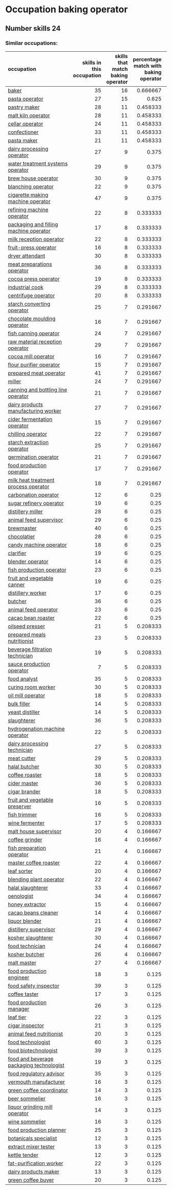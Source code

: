 # Occupation baking operator
## Number skills 24
### Similar occupations:
| occupation                                                                              |   skills in this occupation |   skills that match baking operator |   percentage match with baking operator |   skills not in baking operator |
|:----------------------------------------------------------------------------------------|----------------------------:|------------------------------------:|----------------------------------------:|--------------------------------:|
| [baker](baker.md)                                                                       |                          35 |                                  16 |                                0.666667 |                              19 |
| [pasta operator](pasta_operator.md)                                                     |                          27 |                                  15 |                                0.625    |                              12 |
| [pastry maker](pastry_maker.md)                                                         |                          28 |                                  11 |                                0.458333 |                              17 |
| [malt kiln operator](malt_kiln_operator.md)                                             |                          28 |                                  11 |                                0.458333 |                              17 |
| [cellar operator](cellar_operator.md)                                                   |                          24 |                                  11 |                                0.458333 |                              13 |
| [confectioner](confectioner.md)                                                         |                          33 |                                  11 |                                0.458333 |                              22 |
| [pasta maker](pasta_maker.md)                                                           |                          21 |                                  11 |                                0.458333 |                              10 |
| [dairy processing operator](dairy_processing_operator.md)                               |                          27 |                                   9 |                                0.375    |                              18 |
| [water treatment systems operator](water_treatment_systems_operator.md)                 |                          29 |                                   9 |                                0.375    |                              20 |
| [brew house operator](brew_house_operator.md)                                           |                          30 |                                   9 |                                0.375    |                              21 |
| [blanching operator](blanching_operator.md)                                             |                          22 |                                   9 |                                0.375    |                              13 |
| [cigarette making machine operator](cigarette_making_machine_operator.md)               |                          47 |                                   9 |                                0.375    |                              38 |
| [refining machine operator](refining_machine_operator.md)                               |                          22 |                                   8 |                                0.333333 |                              14 |
| [packaging and filling machine operator](packaging_and_filling_machine_operator.md)     |                          17 |                                   8 |                                0.333333 |                               9 |
| [milk reception operator](milk_reception_operator.md)                                   |                          22 |                                   8 |                                0.333333 |                              14 |
| [fruit-press operator](fruit-press_operator.md)                                         |                          16 |                                   8 |                                0.333333 |                               8 |
| [dryer attendant](dryer_attendant.md)                                                   |                          30 |                                   8 |                                0.333333 |                              22 |
| [meat preparations operator](meat_preparations_operator.md)                             |                          36 |                                   8 |                                0.333333 |                              28 |
| [cocoa press operator](cocoa_press_operator.md)                                         |                          19 |                                   8 |                                0.333333 |                              11 |
| [industrial cook](industrial_cook.md)                                                   |                          29 |                                   8 |                                0.333333 |                              21 |
| [centrifuge operator](centrifuge_operator.md)                                           |                          20 |                                   8 |                                0.333333 |                              12 |
| [starch converting operator](starch_converting_operator.md)                             |                          25 |                                   7 |                                0.291667 |                              18 |
| [chocolate moulding operator](chocolate_moulding_operator.md)                           |                          16 |                                   7 |                                0.291667 |                               9 |
| [fish canning operator](fish_canning_operator.md)                                       |                          24 |                                   7 |                                0.291667 |                              17 |
| [raw material reception operator](raw_material_reception_operator.md)                   |                          29 |                                   7 |                                0.291667 |                              22 |
| [cocoa mill operator](cocoa_mill_operator.md)                                           |                          16 |                                   7 |                                0.291667 |                               9 |
| [flour purifier operator](flour_purifier_operator.md)                                   |                          15 |                                   7 |                                0.291667 |                               8 |
| [prepared meat operator](prepared_meat_operator.md)                                     |                          41 |                                   7 |                                0.291667 |                              34 |
| [miller](miller.md)                                                                     |                          24 |                                   7 |                                0.291667 |                              17 |
| [canning and bottling line operator](canning_and_bottling_line_operator.md)             |                          21 |                                   7 |                                0.291667 |                              14 |
| [dairy products manufacturing worker](dairy_products_manufacturing_worker.md)           |                          27 |                                   7 |                                0.291667 |                              20 |
| [cider fermentation operator](cider_fermentation_operator.md)                           |                          15 |                                   7 |                                0.291667 |                               8 |
| [chilling operator](chilling_operator.md)                                               |                          22 |                                   7 |                                0.291667 |                              15 |
| [starch extraction operator](starch_extraction_operator.md)                             |                          25 |                                   7 |                                0.291667 |                              18 |
| [germination operator](germination_operator.md)                                         |                          21 |                                   7 |                                0.291667 |                              14 |
| [food production operator](food_production_operator.md)                                 |                          17 |                                   7 |                                0.291667 |                              10 |
| [milk heat treatment process operator](milk_heat_treatment_process_operator.md)         |                          18 |                                   7 |                                0.291667 |                              11 |
| [carbonation operator](carbonation_operator.md)                                         |                          12 |                                   6 |                                0.25     |                               6 |
| [sugar refinery operator](sugar_refinery_operator.md)                                   |                          19 |                                   6 |                                0.25     |                              13 |
| [distillery miller](distillery_miller.md)                                               |                          28 |                                   6 |                                0.25     |                              22 |
| [animal feed supervisor](animal_feed_supervisor.md)                                     |                          29 |                                   6 |                                0.25     |                              23 |
| [brewmaster](brewmaster.md)                                                             |                          40 |                                   6 |                                0.25     |                              34 |
| [chocolatier](chocolatier.md)                                                           |                          28 |                                   6 |                                0.25     |                              22 |
| [candy machine operator](candy_machine_operator.md)                                     |                          18 |                                   6 |                                0.25     |                              12 |
| [clarifier](clarifier.md)                                                               |                          19 |                                   6 |                                0.25     |                              13 |
| [blender operator](blender_operator.md)                                                 |                          14 |                                   6 |                                0.25     |                               8 |
| [fish production operator](fish_production_operator.md)                                 |                          23 |                                   6 |                                0.25     |                              17 |
| [fruit and vegetable canner](fruit_and_vegetable_canner.md)                             |                          19 |                                   6 |                                0.25     |                              13 |
| [distillery worker](distillery_worker.md)                                               |                          17 |                                   6 |                                0.25     |                              11 |
| [butcher](butcher.md)                                                                   |                          36 |                                   6 |                                0.25     |                              30 |
| [animal feed operator](animal_feed_operator.md)                                         |                          23 |                                   6 |                                0.25     |                              17 |
| [cacao bean roaster](cacao_bean_roaster.md)                                             |                          22 |                                   6 |                                0.25     |                              16 |
| [oilseed presser](oilseed_presser.md)                                                   |                          21 |                                   5 |                                0.208333 |                              16 |
| [prepared meals nutritionist](prepared_meals_nutritionist.md)                           |                          23 |                                   5 |                                0.208333 |                              18 |
| [beverage filtration technician](beverage_filtration_technician.md)                     |                          19 |                                   5 |                                0.208333 |                              14 |
| [sauce production operator](sauce_production_operator.md)                               |                           7 |                                   5 |                                0.208333 |                               2 |
| [food analyst](food_analyst.md)                                                         |                          35 |                                   5 |                                0.208333 |                              30 |
| [curing room worker](curing_room_worker.md)                                             |                          30 |                                   5 |                                0.208333 |                              25 |
| [oil mill operator](oil_mill_operator.md)                                               |                          18 |                                   5 |                                0.208333 |                              13 |
| [bulk filler](bulk_filler.md)                                                           |                          14 |                                   5 |                                0.208333 |                               9 |
| [yeast distiller](yeast_distiller.md)                                                   |                          14 |                                   5 |                                0.208333 |                               9 |
| [slaughterer](slaughterer.md)                                                           |                          36 |                                   5 |                                0.208333 |                              31 |
| [hydrogenation machine operator](hydrogenation_machine_operator.md)                     |                          22 |                                   5 |                                0.208333 |                              17 |
| [dairy processing technician](dairy_processing_technician.md)                           |                          27 |                                   5 |                                0.208333 |                              22 |
| [meat cutter](meat_cutter.md)                                                           |                          29 |                                   5 |                                0.208333 |                              24 |
| [halal butcher](halal_butcher.md)                                                       |                          30 |                                   5 |                                0.208333 |                              25 |
| [coffee roaster](coffee_roaster.md)                                                     |                          18 |                                   5 |                                0.208333 |                              13 |
| [cider master](cider_master.md)                                                         |                          36 |                                   5 |                                0.208333 |                              31 |
| [cigar brander](cigar_brander.md)                                                       |                          18 |                                   5 |                                0.208333 |                              13 |
| [fruit and vegetable preserver](fruit_and_vegetable_preserver.md)                       |                          16 |                                   5 |                                0.208333 |                              11 |
| [fish trimmer](fish_trimmer.md)                                                         |                          16 |                                   5 |                                0.208333 |                              11 |
| [wine fermenter](wine_fermenter.md)                                                     |                          17 |                                   5 |                                0.208333 |                              12 |
| [malt house supervisor](malt_house_supervisor.md)                                       |                          20 |                                   4 |                                0.166667 |                              16 |
| [coffee grinder](coffee_grinder.md)                                                     |                          16 |                                   4 |                                0.166667 |                              12 |
| [fish preparation operator](fish_preparation_operator.md)                               |                          21 |                                   4 |                                0.166667 |                              17 |
| [master coffee roaster](master_coffee_roaster.md)                                       |                          22 |                                   4 |                                0.166667 |                              18 |
| [leaf sorter](leaf_sorter.md)                                                           |                          20 |                                   4 |                                0.166667 |                              16 |
| [blending plant operator](blending_plant_operator.md)                                   |                          22 |                                   4 |                                0.166667 |                              18 |
| [halal slaughterer](halal_slaughterer.md)                                               |                          33 |                                   4 |                                0.166667 |                              29 |
| [oenologist](oenologist.md)                                                             |                          34 |                                   4 |                                0.166667 |                              30 |
| [honey extractor](honey_extractor.md)                                                   |                          15 |                                   4 |                                0.166667 |                              11 |
| [cacao beans cleaner](cacao_beans_cleaner.md)                                           |                          14 |                                   4 |                                0.166667 |                              10 |
| [liquor blender](liquor_blender.md)                                                     |                          21 |                                   4 |                                0.166667 |                              17 |
| [distillery supervisor](distillery_supervisor.md)                                       |                          29 |                                   4 |                                0.166667 |                              25 |
| [kosher slaughterer](kosher_slaughterer.md)                                             |                          30 |                                   4 |                                0.166667 |                              26 |
| [food technician](food_technician.md)                                                   |                          24 |                                   4 |                                0.166667 |                              20 |
| [kosher butcher](kosher_butcher.md)                                                     |                          26 |                                   4 |                                0.166667 |                              22 |
| [malt master](malt_master.md)                                                           |                          27 |                                   4 |                                0.166667 |                              23 |
| [food production engineer](food_production_engineer.md)                                 |                          18 |                                   3 |                                0.125    |                              15 |
| [food safety inspector](food_safety_inspector.md)                                       |                          39 |                                   3 |                                0.125    |                              36 |
| [coffee taster](coffee_taster.md)                                                       |                          17 |                                   3 |                                0.125    |                              14 |
| [food production manager](food_production_manager.md)                                   |                          26 |                                   3 |                                0.125    |                              23 |
| [leaf tier](leaf_tier.md)                                                               |                          22 |                                   3 |                                0.125    |                              19 |
| [cigar inspector](cigar_inspector.md)                                                   |                          21 |                                   3 |                                0.125    |                              18 |
| [animal feed nutritionist](animal_feed_nutritionist.md)                                 |                          20 |                                   3 |                                0.125    |                              17 |
| [food technologist](food_technologist.md)                                               |                          60 |                                   3 |                                0.125    |                              57 |
| [food biotechnologist](food_biotechnologist.md)                                         |                          39 |                                   3 |                                0.125    |                              36 |
| [food and beverage packaging technologist](food_and_beverage_packaging_technologist.md) |                          19 |                                   3 |                                0.125    |                              16 |
| [food regulatory advisor](food_regulatory_advisor.md)                                   |                          35 |                                   3 |                                0.125    |                              32 |
| [vermouth manufacturer](vermouth_manufacturer.md)                                       |                          16 |                                   3 |                                0.125    |                              13 |
| [green coffee coordinator](green coffee coordinator.md)                                 |                          14 |                                   3 |                                0.125    |                              11 |
| [beer sommelier](beer_sommelier.md)                                                     |                          16 |                                   3 |                                0.125    |                              13 |
| [liquor grinding mill operator](liquor_grinding_mill_operator.md)                       |                          14 |                                   3 |                                0.125    |                              11 |
| [wine sommelier](wine_sommelier.md)                                                     |                          16 |                                   3 |                                0.125    |                              13 |
| [food production planner](food_production_planner.md)                                   |                          25 |                                   3 |                                0.125    |                              22 |
| [botanicals specialist](botanicals_specialist.md)                                       |                          12 |                                   3 |                                0.125    |                               9 |
| [extract mixer tester](extract_mixer_tester.md)                                         |                          13 |                                   3 |                                0.125    |                              10 |
| [kettle tender](kettle_tender.md)                                                       |                          12 |                                   3 |                                0.125    |                               9 |
| [fat-purification worker](fat-purification_worker.md)                                   |                          22 |                                   3 |                                0.125    |                              19 |
| [dairy products maker](dairy_products_maker.md)                                         |                          13 |                                   3 |                                0.125    |                              10 |
| [green coffee buyer](green_coffee_buyer.md)                                             |                          20 |                                   3 |                                0.125    |                              17 |
